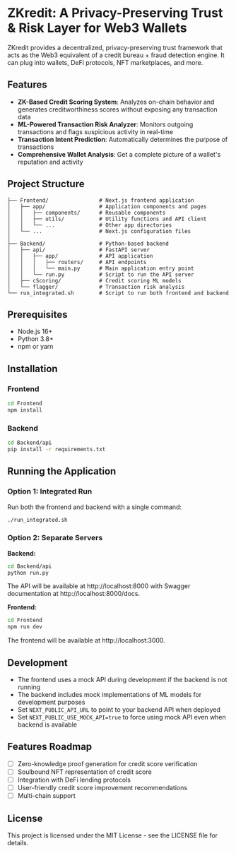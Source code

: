 # ZKredit: A Privacy-Preserving Trust & Risk Layer for Web3 Wallets

ZKredit provides a decentralized, privacy-preserving trust framework that acts as the Web3 equivalent of a credit bureau + fraud detection engine. It can plug into wallets, DeFi protocols, NFT marketplaces, and more.

## Features

- **ZK-Based Credit Scoring System**: Analyzes on-chain behavior and generates creditworthiness scores without exposing any transaction data
- **ML-Powered Transaction Risk Analyzer**: Monitors outgoing transactions and flags suspicious activity in real-time
- **Transaction Intent Prediction**: Automatically determines the purpose of transactions
- **Comprehensive Wallet Analysis**: Get a complete picture of a wallet's reputation and activity

## Project Structure

```
├── Frontend/                # Next.js frontend application
│   ├── app/                 # Application components and pages
│   │   ├── components/      # Reusable components
│   │   ├── utils/           # Utility functions and API client
│   │   └── ...              # Other app directories
│   └── ...                  # Next.js configuration files
│
├── Backend/                 # Python-based backend
│   ├── api/                 # FastAPI server
│   │   ├── app/             # API application
│   │   │   ├── routers/     # API endpoints
│   │   │   └── main.py      # Main application entry point
│   │   └── run.py           # Script to run the API server
│   ├── cScoring/            # Credit scoring ML models
│   └── flagger/             # Transaction risk analysis
└── run_integrated.sh        # Script to run both frontend and backend
```

## Prerequisites

- Node.js 16+
- Python 3.8+
- npm or yarn

## Installation

### Frontend

```bash
cd Frontend
npm install
```

### Backend

```bash
cd Backend/api
pip install -r requirements.txt
```

## Running the Application

### Option 1: Integrated Run

Run both the frontend and backend with a single command:

```bash
./run_integrated.sh
```

### Option 2: Separate Servers

**Backend:**

```bash
cd Backend/api
python run.py
```

The API will be available at http://localhost:8000 with Swagger documentation at http://localhost:8000/docs.

**Frontend:**

```bash
cd Frontend
npm run dev
```

The frontend will be available at http://localhost:3000.

## Development

- The frontend uses a mock API during development if the backend is not running
- The backend includes mock implementations of ML models for development purposes
- Set `NEXT_PUBLIC_API_URL` to point to your backend API when deployed
- Set `NEXT_PUBLIC_USE_MOCK_API=true` to force using mock API even when backend is available

## Features Roadmap

- [ ] Zero-knowledge proof generation for credit score verification
- [ ] Soulbound NFT representation of credit score
- [ ] Integration with DeFi lending protocols
- [ ] User-friendly credit score improvement recommendations
- [ ] Multi-chain support

## License

This project is licensed under the MIT License - see the LICENSE file for details. 